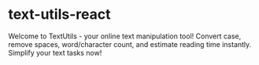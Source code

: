 # text-utils-react
Welcome to TextUtils - your online text manipulation tool! Convert case, remove spaces, word/character count, and estimate reading time instantly. Simplify your text tasks now!
